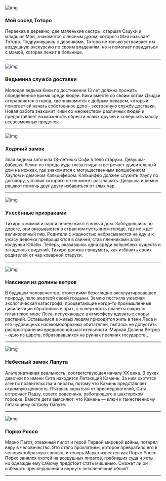 ![img](https://www.kinopoisk.ru/images/film_big/8221.jpg)

### Мой сосед Тоторо

Переехав в деревню, две маленькие сестры, старшая Сацуки и младшая Мэй, знакомятся с лесным духом, которого Мэй называет Тоторо. Подружившись с девочками, Тоторо не только устраивает им воздушную экскурсию по своим владениям, но и помогает повидаться с мамой, которая лежит в больнице.

---

![img](https://www.kinopoisk.ru/images/film_big/2428.jpg)

### Ведьмина служба доставки

Молодая ведьма Кики по достижении 13 лет должна прожить определённое время среди людей. Кики вместе со своим котом Дзидзи отправляется в город, где знакомится с добрым пекарем, который помогает ей начать собственное дело - экстренную службу доставки. Новая работа знакомит Кики со множеством различных людей и предоставляет возможность обрести новых друзей и совершать массу всевозможных проделок.

---

![img](https://www.kinopoisk.ru/images/film_big/49684.jpg)

### Ходячий замок

Злая ведьма заточила 18-летнюю Софи в тело старухи. Девушка-бабушка бежит из города куда глаза глядят и встречает удивительный дом на ножках, где знакомится с могущественным волшебником Хаулом и демоном Кальцифером. Кальцифер должен служить Хаулу по договору, условия которого он не может разглашать. Девушка и демон решают помочь друг другу избавиться от злых чар.

---

![img](https://www.kinopoisk.ru/images/film_big/370.jpg)

### Унесённые призраками

Тихиро с мамой и папой переезжают в новый дом. Заблудившись по дороге, они оказываются в странном пустынном городе, где их ждет великолепный пир. Родители с жадностью набрасываются на еду и к ужасу девочки превращаются в свиней, став пленниками злой колдуньи Юбабы. Теперь, оказавшись одна среди волшебных существ и загадочных видений, Тихиро должна придумать, как избавить своих родителей от чар коварной старухи.

---

![img](https://www.kinopoisk.ru/images/film_big/8240.jpg)

### Навсикая из долины ветров

В будущем человечество, столетиями безоглядно эксплуатировавшее природу, пало жертвой своей гордыни. Землю постигла ужасная экологическая катастрофа, процветающие когда-то промышленные цивилизации обратились в прах, а поверхность планеты покрыло гигантское море Леса, испускающее в атмосферу ядовитые споры растений. Оставшимся в живых людям приходится жить в тени Леса и его чудовищных насекомообразных обитателей, пытаясь не допустить распространения вредоносной растительности. Мирная Долина Ветров - одно из царств, образовавшихся на руинах прежних государств...

---

![img](https://www.kinopoisk.ru/images/film_big/1846.jpg)

### Небесный замок Лапута

Альтернативная реальность, соответствующая началу XX века. В руках девочки по имени Сита находится Летающий Камень. За ним охотятся агенты правительства и пираты, потому что Камень представляет огромную ценность. Пытаясь скрыться от преследователей, Сита встречает Падзу, своего ровесника, работающего в шахтерском городке. Вместе дети выясняют, что Камень — ключ к таинственному летающему острову Лапуте.

---

![img](https://www.kinopoisk.ru/images/film_big/8229.jpg)

### Порко Россо

Марко Пагот, отважный пилот и герой Первой мировой войны, потерял веру в человечество. Это стало проклятием, которое превратило его в человекообразную свинью, и теперь Марко известен как Порко Россо. Порко занялся охотой на воздушных пиратов, грабивших суда и яхты, но однажды ему самому предстоит стать мишенью. Сможет ли он избежать преследования и вернуть человеческий облик?

---

